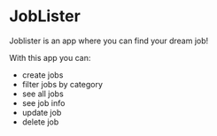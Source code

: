 # JobLister
Joblister is an app where you can find your dream job!


With this app you can:
- create jobs
- filter jobs by category
- see all jobs
- see job info
- update job
- delete job

